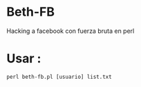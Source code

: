 # Beth-FB
Hacking a facebook con fuerza bruta en perl

# Usar :

```
perl beth-fb.pl [usuario] list.txt
```

